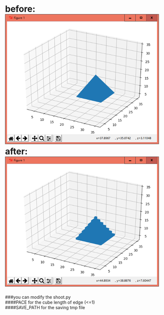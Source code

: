 before:<br>
![avatar](https://raw.githubusercontent.com/bob-young/3Ddice/master/before.png)
<br>after:<br>
![avatar](https://raw.githubusercontent.com/bob-young/3Ddice/master/after.png)
===============================

###you can modify the shoot.py<br>
####PACE for the cube length of edge (<=1)<br>
####SAVE_PATH for the saving tmp file <br>
